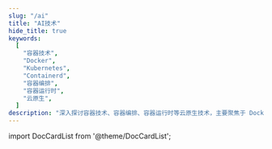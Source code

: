 ```yaml
---
slug: "/ai"
title: "AI技术"
hide_title: true
keywords:
  [
    "容器技术",
    "Docker",
    "Kubernetes",
    "Containerd",
    "容器编排",
    "容器运行时",
    "云原生",
  ]
description: "深入探讨容器技术、容器编排、容器运行时等云原生技术，主要聚焦于 Docker 和 Kubernetes 的使用和实践"
---
```


import DocCardList from '@theme/DocCardList';

<DocCardList />